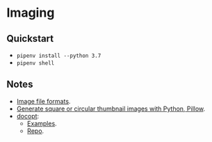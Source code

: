 # Imaging

## Quickstart

- `pipenv install --python 3.7`
- `pipenv shell`

## Notes

- [Image file formats](https://pillow.readthedocs.io/en/stable/handbook/image-file-formats.html).
- [Generate square or circular thumbnail images with Python, Pillow](https://note.nkmk.me/en/python-pillow-square-circle-thumbnail/).
- [docopt](http://docopt.org/):
  - [Examples](https://github.com/docopt/docopt/tree/master/examples).
  - [Repo](https://github.com/docopt/docopt).
